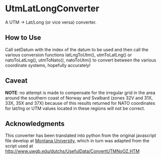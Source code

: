 # UtmLatLongConverter

A UTM -> Lat/Long (or vice versa) converter.

## How to Use

Call setDatum with the index of the datum to be used and then call the various
conversion functions latLngToUtm(), utmToLatLng() or natoToLatLng(), utmToNato(),
natoToUtm() to convert between the various coordinate systems, hopefully accurately!

## Caveat

**NOTE**: no attempt is made to compensate for the irregular grid in the area around
the southern coast of Norway and Svalbard (zones 32V and 31X, 33X, 35X and 37X)
because of this results returned for NATO coordinates for lat/lng or
UTM values located in these regions will not be correct.

## Acknowledgments

This converter has been translated into python from the original javascript
file develop at [Montana University](http://www.rcn.montana.edu/Resources/Converter.aspx), 
which in turn was adapted from the script used at http://www.uwgb.edu/dutchs/UsefulData/ConvertUTMNoOZ.HTM
